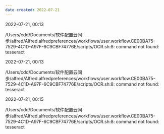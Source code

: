 ```yaml
---
date created: 2022-07-21
---
```

2022-07-21, 00:13

/Users/cdd/Documents/软件配置云同步/alfred/Alfred.alfredpreferences/workflows/user.workflow.CE00BA75-7529-4C1D-A97F-6C9CBF74776E/scripts/OCR.sh:8: command not found: tesseract

2022-07-21, 00:13

/Users/cdd/Documents/软件配置云同步/alfred/Alfred.alfredpreferences/workflows/user.workflow.CE00BA75-7529-4C1D-A97F-6C9CBF74776E/scripts/OCR.sh:8: command not found: tesseract

2022-07-21, 00:15

/Users/cdd/Documents/软件配置云同步/alfred/Alfred.alfredpreferences/workflows/user.workflow.CE00BA75-7529-4C1D-A97F-6C9CBF74776E/scripts/OCR.sh:8: command not found: tesseract
